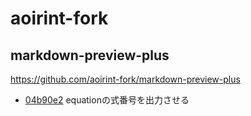 # aoirint-fork

## markdown-preview-plus
https://github.com/aoirint-fork/markdown-preview-plus

- [04b90e2](https://github.com/aoirint-fork/markdown-preview-plus/commit/04b90e28c7aa6e056f4864d96cc88a06eb318345) equationの式番号を出力させる
